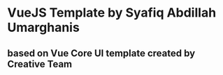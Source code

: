 # VueJS Template by Syafiq Abdillah Umarghanis
## based on Vue Core UI template created by Creative Team 

